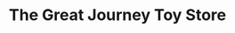 ---
title: "The Great Journey Toy Store"
url: /hinton/the-great-journey-toy-store/
shop: Sammler
---